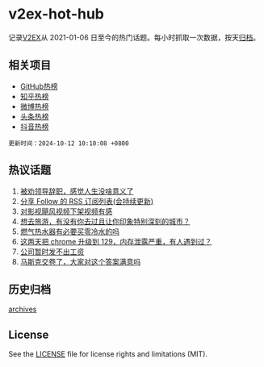 # v2ex-hot-hub

 记录[V2EX](https://www.v2ex.com/)从 2021-01-06 日至今的热门话题。每小时抓取一次数据，按天[归档](archives)。
 
 ## 相关项目

- [GitHub热榜](https://github.com/lonnyzhang423/github-hot-hub)
- [知乎热榜](https://github.com/lonnyzhang423/zhihu-hot-hub)
- [微博热榜](https://github.com/lonnyzhang423/weibo-hot-hub)
- [头条热榜](https://github.com/lonnyzhang423/toutiao-hot-hub)
- [抖音热榜](https://github.com/lonnyzhang423/douyin-hot-hub)


 `更新时间：2024-10-12 10:10:08 +0800`

## 热议话题

1. [被劝领导辞职，感觉人生没啥意义了](https://www.v2ex.com/t/1079112)
1. [分享 Follow 的 RSS 订阅列表(会持续更新)](https://www.v2ex.com/t/1079117)
1. [对影视飓风视频下架视频有感](https://www.v2ex.com/t/1079238)
1. [想去旅游，有没有你去过且让你印象特别深刻的城市？](https://www.v2ex.com/t/1079417)
1. [燃气热水器有必要买零冷水的吗](https://www.v2ex.com/t/1079220)
1. [这两天把 chrome 升级到 129，内存泄露严重，有人遇到过？](https://www.v2ex.com/t/1079138)
1. [公司暂时发不出工资](https://www.v2ex.com/t/1079166)
1. [马斯克交卷了，大家对这个答案满意吗](https://www.v2ex.com/t/1079183)

## 历史归档

[archives](archives)

## License

See the [LICENSE](LICENSE) file for license rights and limitations (MIT).
